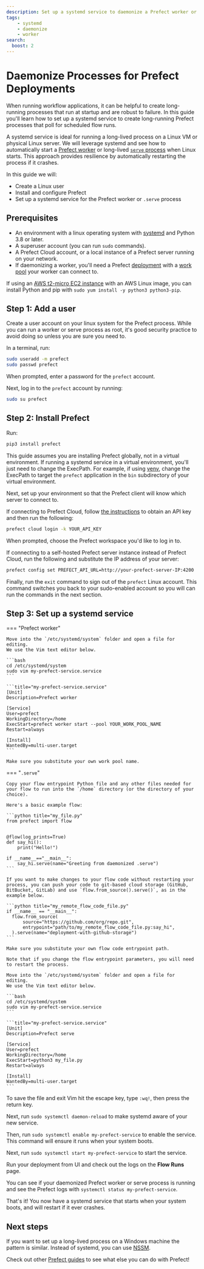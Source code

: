 ```yaml
---
description: Set up a systemd service to daemonize a Prefect worker or create a long-running deployment serve process
tags:
    - systemd
    - daemonize
    - worker
search:
  boost: 2
---
```


# Daemonize Processes for Prefect Deployments

When running workflow applications, it can be helpful to create long-running processes that run at startup and are robust to failure.
In this guide you'll learn how to set up a systemd service to create long-running Prefect processes that poll for scheduled flow runs.

A systemd service is ideal for running a long-lived process on a Linux VM or physical Linux server.
We will leverage systemd and see how to automatically start a [Prefect worker](/concepts/work-pools/#worker-overview) or long-lived [`serve` process](concepts/flows/#serving-a-flow) when Linux starts.
This approach provides resilience by automatically restarting the process if it crashes.

In this guide we will:

* Create a Linux user
* Install and configure Prefect
* Set up a systemd service for the Prefect worker or `.serve` process

## Prerequisites

* An environment with a linux operating system with [systemd](https://systemd.io/) and Python 3.8 or later.
* A superuser account (you can run `sudo` commands).
* A Prefect Cloud account, or a local instance of a Prefect server running on your network.
* If daemonizing a worker, you'll need a Prefect [deployment](/concepts/deployments/) with a [work pool](/concepts/work-pools/) your worker can connect to.

If using an [AWS t2-micro EC2 instance](https://aws.amazon.com/ec2/instance-types/t2/) with an AWS Linux image, you can install Python and pip with `sudo yum install -y python3 python3-pip`.

## Step 1: Add a user

Create a user account on your linux system for the Prefect process.
While you can run a worker or serve process as root, it's good security practice to avoid doing so unless you are sure you need to.

In a terminal, run:

```bash
sudo useradd -m prefect
sudo passwd prefect
```

When prompted, enter a password for the `prefect` account.

Next, log in to the `prefect` account by running:

```bash
sudo su prefect
```

## Step 2: Install Prefect

Run:

```bash
pip3 install prefect
```

This guide assumes you are installing Prefect globally, not in a virtual environment.
If running a systemd service in a virtual environment, you'll just need to change the ExecPath.
For example, if using [venv](https://docs.python.org/3/library/venv.html), change the ExecPath to target the `prefect` application in the `bin` subdirectory of your virtual environment.

Next, set up your environment so that the Prefect client will know which server to connect to.

If connecting to Prefect Cloud, follow [the instructions](https://docs.prefect.io/ui/cloud-getting-started/#create-an-api-key) to obtain an API key and then run the following:

```bash
prefect cloud login -k YOUR_API_KEY
```

When prompted, choose the Prefect workspace you'd like to log in to.

If connecting to a self-hosted Prefect server instance instead of Prefect Cloud, run the following and substitute the IP address of your server:

```bash
prefect config set PREFECT_API_URL=http://your-prefect-server-IP:4200
```

Finally, run the `exit` command to sign out of the `prefect` Linux account.
This command switches you back to your sudo-enabled account so you will can run the commands in the next section.

## Step 3: Set up a systemd service

=== "Prefect worker"

    Move into the `/etc/systemd/system` folder and open a file for editing.
    We use the Vim text editor below.

    ```bash
    cd /etc/systemd/system
    sudo vim my-prefect-service.service
    ```

    ```title="my-prefect-service.service"
    [Unit]
    Description=Prefect worker

    [Service]
    User=prefect
    WorkingDirectory=/home
    ExecStart=prefect worker start --pool YOUR_WORK_POOL_NAME
    Restart=always

    [Install]
    WantedBy=multi-user.target
    ```

    Make sure you substitute your own work pool name.

=== "`.serve`"

    Copy your flow entrypoint Python file and any other files needed for your flow to run into the `/home` directory (or the directory of your choice).

    Here's a basic example flow:

    ```python title="my_file.py"
    from prefect import flow


    @flow(log_prints=True)
    def say_hi():
        print("Hello!")
        
    if __name__=="__main__":
        say_hi.serve(name="Greeting from daemonized .serve")
    ```

    If you want to make changes to your flow code without restarting your process, you can push your code to git-based cloud storage (GitHub, BitBucket, GitLab) and use `flow.from_source().serve()`, as in the example below.

    ```python title="my_remote_flow_code_file.py"
    if __name__ == "__main__":
      flow.from_source(
          source="https://github.com/org/repo.git",
          entrypoint="path/to/my_remote_flow_code_file.py:say_hi",
      ).serve(name="deployment-with-github-storage")
    ```

    Make sure you substitute your own flow code entrypoint path.

    Note that if you change the flow entrypoint parameters, you will need to restart the process.

    Move into the `/etc/systemd/system` folder and open a file for editing.
    We use the Vim text editor below.

    ```bash
    cd /etc/systemd/system
    sudo vim my-prefect-service.service
    ```

    ```title="my-prefect-service.service"
    [Unit]
    Description=Prefect serve 

    [Service]
    User=prefect
    WorkingDirectory=/home
    ExecStart=python3 my_file.py
    Restart=always

    [Install]
    WantedBy=multi-user.target
    ```

To save the file and exit Vim hit the escape key, type `:wq!`, then press the return key.

Next, run `sudo systemctl daemon-reload` to make systemd aware of your new service.

Then, run `sudo systemctl enable my-prefect-service` to enable the service.
This command will ensure it runs when your system boots.

Next, run `sudo systemctl start my-prefect-service` to start the service.

Run your deployment from UI and check out the logs on the **Flow Runs** page.

You can see if your daemonized Prefect worker or serve process is running and see the Prefect logs with `systemctl status my-prefect-service`.

That's it!
You now have a systemd service that starts when your system boots, and will restart if it ever crashes.

## Next steps

If you want to set up a long-lived process on a Windows machine the pattern is similar.
Instead of systemd, you can use [NSSM](https://nssm.cc/).

Check out other [Prefect guides](/guides/) to see what else you can do with Prefect!
